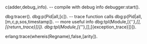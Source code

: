 c(adder,debug_info).    -- compile with debug info
debugger:start().

dbg:tracer().
dbg:p(Pid|all,[c]).                      -- trace function calls
dbg:p(Pid|all,[m,c,p,sos,timestamp]).    -- more useful info
dbg:tpl(Module,[{'_'},[],[{return_trace}]}]).
dbg:tpl(Module,[{'_'},[],[{exception_trace}]}]).

erlang:trace(whereis(Regname),false,[arity]).
